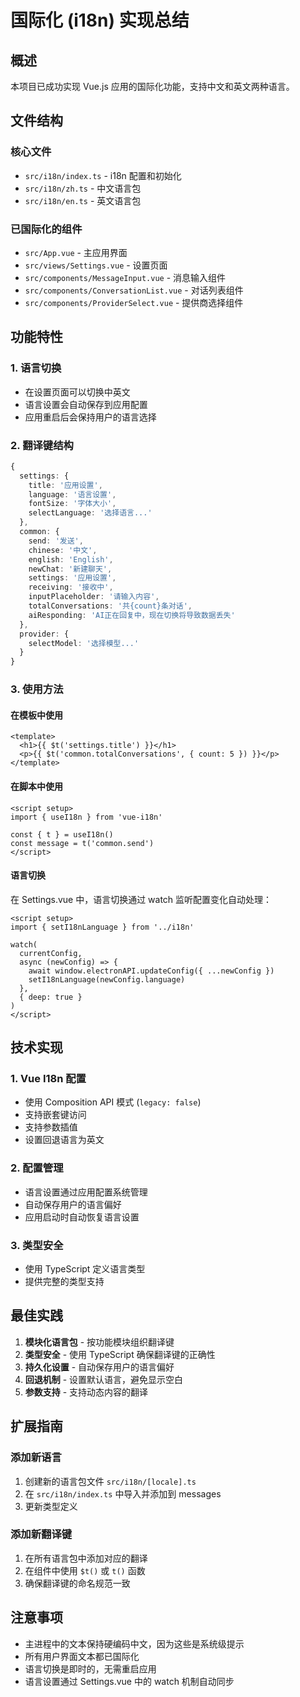 # 国际化 (i18n) 实现总结

## 概述

本项目已成功实现 Vue.js 应用的国际化功能，支持中文和英文两种语言。

## 文件结构

### 核心文件

- `src/i18n/index.ts` - i18n 配置和初始化
- `src/i18n/zh.ts` - 中文语言包
- `src/i18n/en.ts` - 英文语言包

### 已国际化的组件

- `src/App.vue` - 主应用界面
- `src/views/Settings.vue` - 设置页面
- `src/components/MessageInput.vue` - 消息输入组件
- `src/components/ConversationList.vue` - 对话列表组件
- `src/components/ProviderSelect.vue` - 提供商选择组件

## 功能特性

### 1. 语言切换

- 在设置页面可以切换中英文
- 语言设置会自动保存到应用配置
- 应用重启后会保持用户的语言选择

### 2. 翻译键结构

```typescript
{
  settings: {
    title: '应用设置',
    language: '语言设置',
    fontSize: '字体大小',
    selectLanguage: '选择语言...'
  },
  common: {
    send: '发送',
    chinese: '中文',
    english: 'English',
    newChat: '新建聊天',
    settings: '应用设置',
    receiving: '接收中',
    inputPlaceholder: '请输入内容',
    totalConversations: '共{count}条对话',
    aiResponding: 'AI正在回复中，现在切换将导致数据丢失'
  },
  provider: {
    selectModel: '选择模型...'
  }
}
```

### 3. 使用方法

#### 在模板中使用

```vue
<template>
  <h1>{{ $t('settings.title') }}</h1>
  <p>{{ $t('common.totalConversations', { count: 5 }) }}</p>
</template>
```

#### 在脚本中使用

```vue
<script setup>
import { useI18n } from 'vue-i18n'

const { t } = useI18n()
const message = t('common.send')
</script>
```

#### 语言切换

在 Settings.vue 中，语言切换通过 watch 监听配置变化自动处理：

```vue
<script setup>
import { setI18nLanguage } from '../i18n'

watch(
  currentConfig,
  async (newConfig) => {
    await window.electronAPI.updateConfig({ ...newConfig })
    setI18nLanguage(newConfig.language)
  },
  { deep: true }
)
</script>
```

## 技术实现

### 1. Vue I18n 配置

- 使用 Composition API 模式 (`legacy: false`)
- 支持嵌套键访问
- 支持参数插值
- 设置回退语言为英文

### 2. 配置管理

- 语言设置通过应用配置系统管理
- 自动保存用户的语言偏好
- 应用启动时自动恢复语言设置

### 3. 类型安全

- 使用 TypeScript 定义语言类型
- 提供完整的类型支持

## 最佳实践

1. **模块化语言包** - 按功能模块组织翻译键
2. **类型安全** - 使用 TypeScript 确保翻译键的正确性
3. **持久化设置** - 自动保存用户的语言偏好
4. **回退机制** - 设置默认语言，避免显示空白
5. **参数支持** - 支持动态内容的翻译

## 扩展指南

### 添加新语言

1. 创建新的语言包文件 `src/i18n/[locale].ts`
2. 在 `src/i18n/index.ts` 中导入并添加到 messages
3. 更新类型定义

### 添加新翻译键

1. 在所有语言包中添加对应的翻译
2. 在组件中使用 `$t()` 或 `t()` 函数
3. 确保翻译键的命名规范一致

## 注意事项

- 主进程中的文本保持硬编码中文，因为这些是系统级提示
- 所有用户界面文本都已国际化
- 语言切换是即时的，无需重启应用
- 语言设置通过 Settings.vue 中的 watch 机制自动同步
